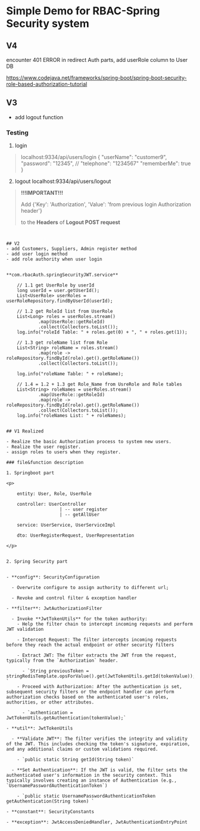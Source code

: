 # Simple Demo for RBAC-Spring Security system

## V4

encounter 401 ERROR in redirect Auth parts, add userRole column to User DB

https://www.codejava.net/frameworks/spring-boot/spring-boot-security-role-based-authorization-tutorial 

## V3 
- add logout function

### Testing

1. login

> localhost:9334/api/users/login
> {
"userName": "customer9",
"password": "12345",
> // "telephone": "1234567"
"rememberMe": true
> }

2. logout
localhost:9334/api/users/logout
> **!!!IMPORTANT!!!**   
>       
>    Add {'Key': 'Authorization', 'Value': 'from previous login Authorization header'}
>         
> to the **Headers** of **Logout POST request**


```


## V2 
- add Customers, Suppliers, Admin register method
- add user login method
- add role authority when user login


**com.rbacAuth.springSecurityJWT.service**

```

        // 1.1 get UserRole by userId
        long userId = user.getUserId();
        List<UserRole> userRoles = userRoleRepository.findByUserId(userId);

        // 1.2 get RoleId list from UserRole
        List<Long> roles = userRoles.stream()
                .map(UserRole::getRoleId)
                .collect(Collectors.toList());
        log.info("roleId Table: " + roles.get(0) + ", " + roles.get(1));

        // 1.3 get roleName list from Role
        List<String> roleName = roles.stream()
                .map(role -> roleRepository.findById(role).get().getRoleName())
                .collect(Collectors.toList());

        log.info("roleName Table: " + roleName);

        // 1.4 = 1.2 + 1.3 get Role_Name from UsreRole and Role tables
        List<String> roleNames = userRoles.stream()
                .map(UserRole::getRoleId)
                .map(role -> roleRepository.findById(role).get().getRoleName())
                .collect(Collectors.toList());
        log.info("roleNames List: " + roleNames);

```

## V1 Realized

- Realize the basic Authorization process to system new users.
- Realize the user register.
- assign roles to users when they register.

### file&function description

1. Springboot part

<p>

    entity: User, Role, UserRole

    controller: UserController
                    | -- user register
                    | -- getAllUser

    service: UserService, UserServiceImpl

    dto: UserRegisterRequest, UserRepresentation

</p>


2. Spring Security part


- **config**: SecurityConfiguration 

  - Overwrite configure to assign authority to different url; 
  
  - Revoke and control filter & exception handler

- **filter**: JwtAuthorizationFilter
                      
  - Invoke **JwtTokenUtils** for the token authority:
    - Help the filter chain to intercept incoming requests and perform JWT validation
    
    - Intercept Request: The filter intercepts incoming requests before they reach the actual endpoint or other security filters

    - Extract JWT: The filter extracts the JWT from the request, typically from the `Authorization` header. 
  
      - `String previousToken = stringRedisTemplate.opsForValue().get(JwtTokenUtils.getId(tokenValue));
`
    - Proceed with Authorization: After the authentication is set, subsequent security filters or the endpoint handler can perform authorization checks based on the authenticated user's roles, authorities, or other attributes.
  
      - `authentication = JwtTokenUtils.getAuthentication(tokenValue);`
    
- **util**: JwtTokenUtils

  - **Validate JWT**: The filter verifies the integrity and validity of the JWT. This includes checking the token's signature, expiration, and any additional claims or custom validations required.
  
    - `public static String getId(String token)`

  - **Set Authentication**: If the JWT is valid, the filter sets the authenticated user's information in the security context. This typically involves creating an instance of Authentication (e.g., `UsernamePasswordAuthenticationToken`)
  
    - `public static UsernamePasswordAuthenticationToken getAuthentication(String token) `

- **constant**: SecurityConstants

- **exception**: JwtAccessDeniedHandler, JwtAuthenticationEntryPoint


